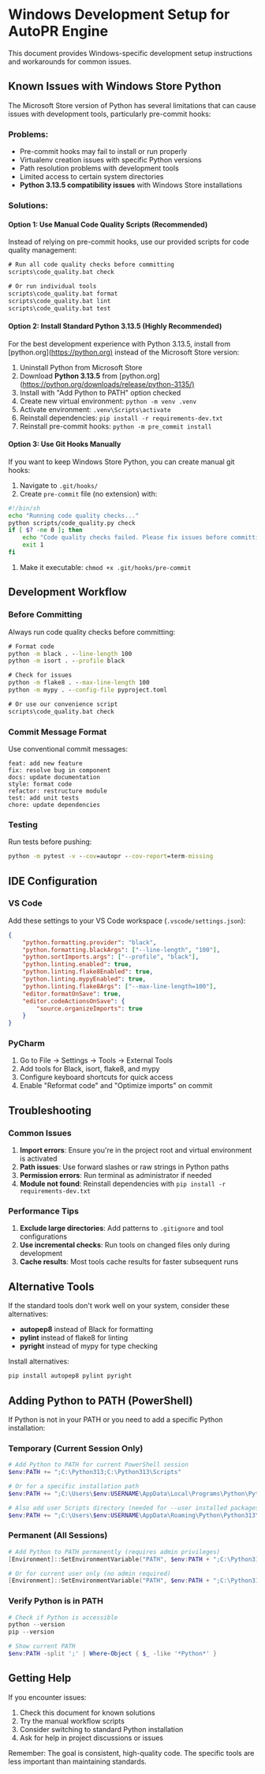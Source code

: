 # Windows Development Setup for AutoPR Engine

This document provides Windows-specific development setup instructions and workarounds for common issues.

## Known Issues with Windows Store Python

The Microsoft Store version of Python has several limitations that can cause issues with development tools,
particularly pre-commit hooks:

### Problems:

- Pre-commit hooks may fail to install or run properly
- Virtualenv creation issues with specific Python versions
- Path resolution problems with development tools
- Limited access to certain system directories
- **Python 3.13.5 compatibility issues** with Windows Store installations

### Solutions:

#### Option 1: Use Manual Code Quality Scripts (Recommended)

Instead of relying on pre-commit hooks, use our provided scripts for code quality management:

```cmd
# Run all code quality checks before committing
scripts\code_quality.bat check

# Or run individual tools
scripts\code_quality.bat format
scripts\code_quality.bat lint
scripts\code_quality.bat test
```

#### Option 2: Install Standard Python 3.13.5 (Highly Recommended)

For the best development experience with Python 3.13.5, install from [python.org](<https://python.org)> instead of the Microsoft Store version:

1. Uninstall Python from Microsoft Store
2. Download **Python 3.13.5** from [python.org](<https://python.org/downloads/release/python-3135/)>
3. Install with "Add Python to PATH" option checked
4. Create new virtual environment: `python -m venv .venv`
5. Activate environment: `.venv\Scripts\activate`
6. Reinstall dependencies: `pip install -r requirements-dev.txt`
7. Reinstall pre-commit hooks: `python -m pre_commit install`

#### Option 3: Use Git Hooks Manually

If you want to keep Windows Store Python, you can create manual git hooks:

1. Navigate to `.git/hooks/`
2. Create `pre-commit` file (no extension) with:

```bash
#!/bin/sh
echo "Running code quality checks..."
python scripts/code_quality.py check
if [ $? -ne 0 ]; then
    echo "Code quality checks failed. Please fix issues before committing."
    exit 1
fi
```

1. Make it executable: `chmod +x .git/hooks/pre-commit`

## Development Workflow

### Before Committing

Always run code quality checks before committing:

```cmd
# Format code
python -m black . --line-length 100
python -m isort . --profile black

# Check for issues
python -m flake8 . --max-line-length 100
python -m mypy . --config-file pyproject.toml

# Or use our convenience script
scripts\code_quality.bat check
```

### Commit Message Format

Use conventional commit messages:


```text
feat: add new feature
fix: resolve bug in component
docs: update documentation
style: format code
refactor: restructure module
test: add unit tests
chore: update dependencies
```

### Testing

Run tests before pushing:

```cmd
python -m pytest -v --cov=autopr --cov-report=term-missing
```

## IDE Configuration

### VS Code

Add these settings to your VS Code workspace (`.vscode/settings.json`):

```json
{
    "python.formatting.provider": "black",
    "python.formatting.blackArgs": ["--line-length", "100"],
    "python.sortImports.args": ["--profile", "black"],
    "python.linting.enabled": true,
    "python.linting.flake8Enabled": true,
    "python.linting.mypyEnabled": true,
    "python.linting.flake8Args": ["--max-line-length=100"],
    "editor.formatOnSave": true,
    "editor.codeActionsOnSave": {
        "source.organizeImports": true
    }
}
```

### PyCharm

1. Go to File → Settings → Tools → External Tools
2. Add tools for Black, isort, flake8, and mypy
3. Configure keyboard shortcuts for quick access
4. Enable "Reformat code" and "Optimize imports" on commit

## Troubleshooting

### Common Issues

1. **Import errors**: Ensure you're in the project root and virtual environment is activated
2. **Path issues**: Use forward slashes or raw strings in Python paths
3. **Permission errors**: Run terminal as administrator if needed
4. **Module not found**: Reinstall dependencies with `pip install -r requirements-dev.txt`

### Performance Tips

1. **Exclude large directories**: Add patterns to `.gitignore` and tool configurations
2. **Use incremental checks**: Run tools on changed files only during development
3. **Cache results**: Most tools cache results for faster subsequent runs

## Alternative Tools

If the standard tools don't work well on your system, consider these alternatives:

- **autopep8** instead of Black for formatting
- **pylint** instead of flake8 for linting
- **pyright** instead of mypy for type checking

Install alternatives:

```cmd
pip install autopep8 pylint pyright
```

## Adding Python to PATH (PowerShell)

If Python is not in your PATH or you need to add a specific Python installation:

### Temporary (Current Session Only)

```powershell
# Add Python to PATH for current PowerShell session
$env:PATH += ";C:\Python313;C:\Python313\Scripts"

# Or for a specific installation path
$env:PATH += ";C:\Users\$env:USERNAME\AppData\Local\Programs\Python\Python313;C:\Users\$env:USERNAME\AppData\Local\Programs\Python\Python313\Scripts"

# Also add user Scripts directory (needed for --user installed packages)
$env:PATH += ";C:\Users\$env:USERNAME\AppData\Roaming\Python\Python313\Scripts"
```

### Permanent (All Sessions)

```powershell
# Add Python to PATH permanently (requires admin privileges)
[Environment]::SetEnvironmentVariable("PATH", $env:PATH + ";C:\Python313;C:\Python313\Scripts", [EnvironmentVariableTarget]::Machine)

# Or for current user only (no admin required)
[Environment]::SetEnvironmentVariable("PATH", $env:PATH + ";C:\Python313;C:\Python313\Scripts", [EnvironmentVariableTarget]::User)
```

### Verify Python is in PATH

```powershell
# Check if Python is accessible
python --version
pip --version

# Show current PATH
$env:PATH -split ';' | Where-Object { $_ -like '*Python*' }
```

## Getting Help

If you encounter issues:

1. Check this document for known solutions
2. Try the manual workflow scripts
3. Consider switching to standard Python installation
4. Ask for help in project discussions or issues

Remember: The goal is consistent, high-quality code. The specific tools are less important than maintaining standards.
